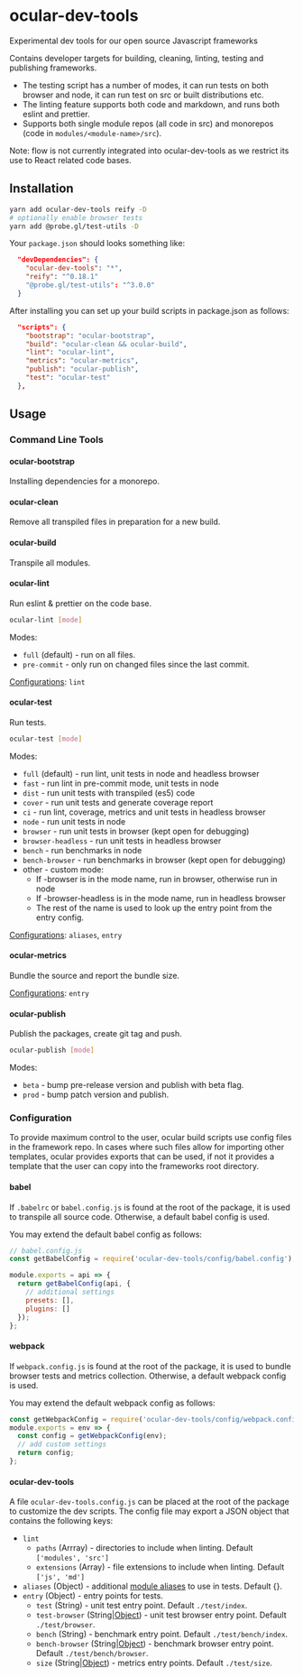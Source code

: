 # ocular-dev-tools

Experimental dev tools for our open source Javascript frameworks

Contains developer targets for building, cleaning, linting, testing and publishing frameworks.

* The testing script has a number of modes, it can run tests on both browser and node, it can run test on src or built distributions etc.
* The linting feature supports both code and markdown, and runs both eslint and prettier.
* Supports both single module repos (all code in src) and monorepos (code in `modules/<module-name>/src`).


Note: flow is not currently integrated into ocular-dev-tools as we restrict its use to React related code bases.


## Installation

```bash
yarn add ocular-dev-tools reify -D
# optionally enable browser tests
yarn add @probe.gl/test-utils -D
```

Your `package.json` should looks something like:

```json
  "devDependencies": {
    "ocular-dev-tools": "*",
    "reify": "^0.18.1"
    "@probe.gl/test-utils": "^3.0.0"
  }
```

After installing you can set up your build scripts in package.json as follows:

```json
  "scripts": {
    "bootstrap": "ocular-bootstrap",
    "build": "ocular-clean && ocular-build",
    "lint": "ocular-lint",
    "metrics": "ocular-metrics",
    "publish": "ocular-publish",
    "test": "ocular-test"
  },
```

## Usage

### Command Line Tools

#### ocular-bootstrap

Installing dependencies for a monorepo.

#### ocular-clean

Remove all transpiled files in preparation for a new build.

#### ocular-build

Transpile all modules.

#### ocular-lint

Run eslint & prettier on the code base.

```bash
ocular-lint [mode]
```

Modes:

- `full` (default) - run on all files.
- `pre-commit` - only run on changed files since the last commit.

[Configurations](#ocular-dev-tools-1): `lint`

#### ocular-test

Run tests.

```bash
ocular-test [mode]
```

Modes:

- `full` (default) - run lint, unit tests in node and headless browser
- `fast` - run lint in pre-commit mode, unit tests in node
- `dist` - run unit tests with transpiled (es5) code
- `cover` - run unit tests and generate coverage report
- `ci` - run lint, coverage, metrics and unit tests in headless browser
- `node` - run unit tests in node
- `browser` - run unit tests in browser (kept open for debugging)
- `browser-headless` - run unit tests in headless browser
- `bench` - run benchmarks in node
- `bench-browser` - run benchmarks in browser (kept open for debugging)
- other - custom mode:
  + If -browser is in the mode name, run in browser, otherwise run in node
  + If -browser-headless is in the mode name, run in headless browser
  + The rest of the name is used to look up the entry point from the entry config.

[Configurations](#ocular-dev-tools-1): `aliases`, `entry`

#### ocular-metrics

Bundle the source and report the bundle size.

[Configurations](#ocular-dev-tools-1): `entry`

#### ocular-publish

Publish the packages, create git tag and push.

```bash
ocular-publish [mode]
```

Modes:

- `beta` - bump pre-release version and publish with beta flag.
- `prod` - bump patch version and publish.


### Configuration

To provide maximum control to the user, ocular build scripts use config files in the framework repo. In cases where such files allow for importing other templates, ocular provides exports that can be used, if not it provides a template that the user can copy into the frameworks root directory.

#### babel

If `.babelrc` or `babel.config.js` is found at the root of the package, it is used to transpile all source code. Otherwise, a default babel config is used.

You may extend the default babel config as follows:

```js
// babel.config.js
const getBabelConfig = require('ocular-dev-tools/config/babel.config');

module.exports = api => {
  return getBabelConfig(api, {
    // additional settings
    presets: [],
    plugins: []
  });
};
```

#### webpack

If `webpack.config.js` is found at the root of the package, it is used to bundle browser tests and metrics collection. Otherwise, a default webpack config is used.

You may extend the default webpack config as follows:

```js
const getWebpackConfig = require('ocular-dev-tools/config/webpack.config');
module.exports = env => {
  const config = getWebpackConfig(env);
  // add custom settings
  return config;
};
```

#### ocular-dev-tools

A file `ocular-dev-tools.config.js` can be placed at the root of the package to customize the dev scripts. The config file may export a JSON object that contains the following keys:

- `lint`
  + `paths` (Arrray) - directories to include when linting. Default `['modules', 'src']`
  + `extensions` (Array) - file extensions to include when linting. Default `['js', 'md']`
- `aliases` (Object) - additional [module aliases](https://www.npmjs.com/package/module-alias) to use in tests. Default {}.
- `entry` (Object) - entry points for tests.
  + `test` (String) - unit test entry point. Default `./test/index`.
  + `test-browser` (String|[Object](https://webpack.js.org/concepts/entry-points/)) - unit test browser entry point. Default `./test/browser`.
  + `bench` (String) - benchmark entry point. Default `./test/bench/index`.
  + `bench-browser` (String|[Object](https://webpack.js.org/concepts/entry-points/)) - benchmark browser entry point. Default `./test/bench/browser`.
  + `size` (String|[Object](https://webpack.js.org/concepts/entry-points/)) - metrics entry points. Default `./test/size`.
